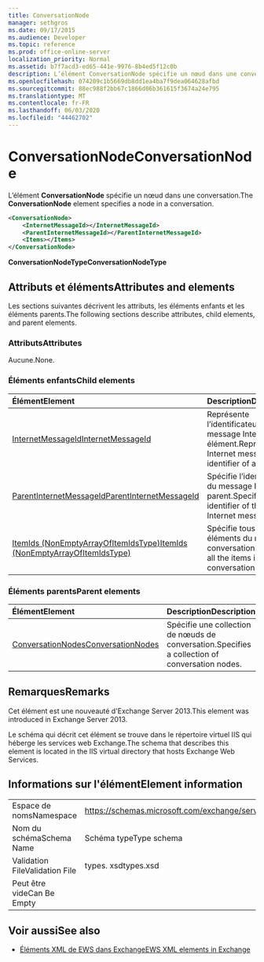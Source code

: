 ```yaml
---
title: ConversationNode
manager: sethgros
ms.date: 09/17/2015
ms.audience: Developer
ms.topic: reference
ms.prod: office-online-server
localization_priority: Normal
ms.assetid: b7f7acd3-ed65-441e-9976-8b4ed5f12c0b
description: L’élément ConversationNode spécifie un nœud dans une conversation.
ms.openlocfilehash: 074209c1b5669db8dd1ea4ba7f9dea064628afbd
ms.sourcegitcommit: 88ec988f2bb67c1866d06b361615f3674a24e795
ms.translationtype: MT
ms.contentlocale: fr-FR
ms.lasthandoff: 06/03/2020
ms.locfileid: "44462702"
---
```

# <a name="conversationnode"></a><span data-ttu-id="bdbef-103">ConversationNode</span><span class="sxs-lookup"><span data-stu-id="bdbef-103">ConversationNode</span></span>

<span data-ttu-id="bdbef-104">L’élément **ConversationNode** spécifie un nœud dans une conversation.</span><span class="sxs-lookup"><span data-stu-id="bdbef-104">The **ConversationNode** element specifies a node in a conversation.</span></span> 
  
```XML
<ConversationNode>
    <InternetMessageId></InternetMessageId>
    <ParentInternetMessageId></ParentInternetMessageId>
    <Items></Items>
</ConversationNode>
```

 <span data-ttu-id="bdbef-105">**ConversationNodeType**</span><span class="sxs-lookup"><span data-stu-id="bdbef-105">**ConversationNodeType**</span></span>
## <a name="attributes-and-elements"></a><span data-ttu-id="bdbef-106">Attributs et éléments</span><span class="sxs-lookup"><span data-stu-id="bdbef-106">Attributes and elements</span></span>

<span data-ttu-id="bdbef-107">Les sections suivantes décrivent les attributs, les éléments enfants et les éléments parents.</span><span class="sxs-lookup"><span data-stu-id="bdbef-107">The following sections describe attributes, child elements, and parent elements.</span></span>
  
### <a name="attributes"></a><span data-ttu-id="bdbef-108">Attributs</span><span class="sxs-lookup"><span data-stu-id="bdbef-108">Attributes</span></span>

<span data-ttu-id="bdbef-109">Aucune.</span><span class="sxs-lookup"><span data-stu-id="bdbef-109">None.</span></span>
  
### <a name="child-elements"></a><span data-ttu-id="bdbef-110">Éléments enfants</span><span class="sxs-lookup"><span data-stu-id="bdbef-110">Child elements</span></span>

|<span data-ttu-id="bdbef-111">**Élément**</span><span class="sxs-lookup"><span data-stu-id="bdbef-111">**Element**</span></span>|<span data-ttu-id="bdbef-112">**Description**</span><span class="sxs-lookup"><span data-stu-id="bdbef-112">**Description**</span></span>|
|:-----|:-----|
|[<span data-ttu-id="bdbef-113">InternetMessageId</span><span class="sxs-lookup"><span data-stu-id="bdbef-113">InternetMessageId</span></span>](internetmessageid.md) <br/> |<span data-ttu-id="bdbef-114">Représente l’identificateur de message Internet d’un élément.</span><span class="sxs-lookup"><span data-stu-id="bdbef-114">Represents the Internet message identifier of an item.</span></span>  <br/> |
|[<span data-ttu-id="bdbef-115">ParentInternetMessageId</span><span class="sxs-lookup"><span data-stu-id="bdbef-115">ParentInternetMessageId</span></span>](parentinternetmessageid.md) <br/> |<span data-ttu-id="bdbef-116">Spécifie l’identificateur du message Internet parent.</span><span class="sxs-lookup"><span data-stu-id="bdbef-116">Specifies the identifier of the parent Internet message.</span></span>  <br/> |
|[<span data-ttu-id="bdbef-117">ItemIds (NonEmptyArrayOfItemIdsType)</span><span class="sxs-lookup"><span data-stu-id="bdbef-117">ItemIds (NonEmptyArrayOfItemIdsType)</span></span>](itemids-nonemptyarrayofitemidstype.md) <br/> |<span data-ttu-id="bdbef-118">Spécifie tous les éléments du nœud conversation.</span><span class="sxs-lookup"><span data-stu-id="bdbef-118">Specifies all the items in the conversation node.</span></span>  <br/> |
   
### <a name="parent-elements"></a><span data-ttu-id="bdbef-119">Éléments parents</span><span class="sxs-lookup"><span data-stu-id="bdbef-119">Parent elements</span></span>

|<span data-ttu-id="bdbef-120">**Élément**</span><span class="sxs-lookup"><span data-stu-id="bdbef-120">**Element**</span></span>|<span data-ttu-id="bdbef-121">**Description**</span><span class="sxs-lookup"><span data-stu-id="bdbef-121">**Description**</span></span>|
|:-----|:-----|
|[<span data-ttu-id="bdbef-122">ConversationNodes</span><span class="sxs-lookup"><span data-stu-id="bdbef-122">ConversationNodes</span></span>](conversationnodes.md) <br/> |<span data-ttu-id="bdbef-123">Spécifie une collection de nœuds de conversation.</span><span class="sxs-lookup"><span data-stu-id="bdbef-123">Specifies a collection of conversation nodes.</span></span>  <br/> |
   
## <a name="remarks"></a><span data-ttu-id="bdbef-124">Remarques</span><span class="sxs-lookup"><span data-stu-id="bdbef-124">Remarks</span></span>

<span data-ttu-id="bdbef-125">Cet élément est une nouveauté d'Exchange Server 2013.</span><span class="sxs-lookup"><span data-stu-id="bdbef-125">This element was introduced in Exchange Server 2013.</span></span>
  
<span data-ttu-id="bdbef-126">Le schéma qui décrit cet élément se trouve dans le répertoire virtuel IIS qui héberge les services web Exchange.</span><span class="sxs-lookup"><span data-stu-id="bdbef-126">The schema that describes this element is located in the IIS virtual directory that hosts Exchange Web Services.</span></span>
  
## <a name="element-information"></a><span data-ttu-id="bdbef-127">Informations sur l'élément</span><span class="sxs-lookup"><span data-stu-id="bdbef-127">Element information</span></span>

|||
|:-----|:-----|
|<span data-ttu-id="bdbef-128">Espace de noms</span><span class="sxs-lookup"><span data-stu-id="bdbef-128">Namespace</span></span>  <br/> |https://schemas.microsoft.com/exchange/services/2006/types  <br/> |
|<span data-ttu-id="bdbef-129">Nom du schéma</span><span class="sxs-lookup"><span data-stu-id="bdbef-129">Schema Name</span></span>  <br/> |<span data-ttu-id="bdbef-130">Schéma type</span><span class="sxs-lookup"><span data-stu-id="bdbef-130">Type schema</span></span>  <br/> |
|<span data-ttu-id="bdbef-131">Validation File</span><span class="sxs-lookup"><span data-stu-id="bdbef-131">Validation File</span></span>  <br/> |<span data-ttu-id="bdbef-132">types. xsd</span><span class="sxs-lookup"><span data-stu-id="bdbef-132">types.xsd</span></span>  <br/> |
|<span data-ttu-id="bdbef-133">Peut être vide</span><span class="sxs-lookup"><span data-stu-id="bdbef-133">Can Be Empty</span></span>  <br/> ||
   
## <a name="see-also"></a><span data-ttu-id="bdbef-134">Voir aussi</span><span class="sxs-lookup"><span data-stu-id="bdbef-134">See also</span></span>



- [<span data-ttu-id="bdbef-135">Éléments XML de EWS dans Exchange</span><span class="sxs-lookup"><span data-stu-id="bdbef-135">EWS XML elements in Exchange</span></span>](ews-xml-elements-in-exchange.md)

